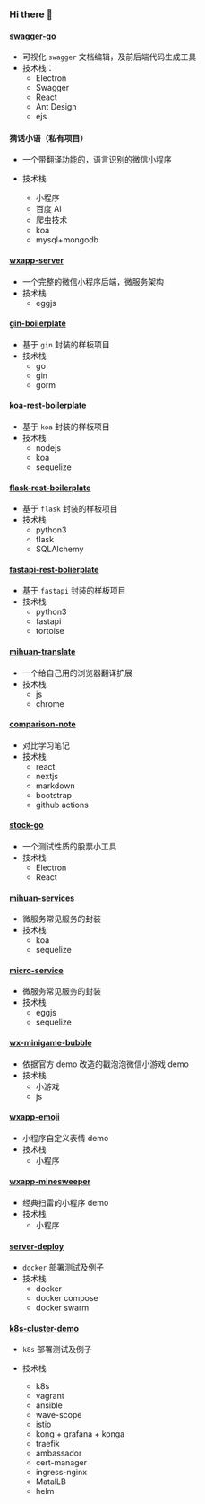 ### Hi there 👋

#### [swagger-go](https://github.com/fishjar/swagger-go)

- 可视化 `swagger` 文档编辑，及前后端代码生成工具
- 技术栈：
  - Electron
  - Swagger
  - React
  - Ant Design
  - ejs

#### 猜话小语（私有项目）

- 一个带翻译功能的，语言识别的微信小程序
- 技术栈

  - 小程序
  - 百度 AI
  - 爬虫技术
  - koa
  - mysql+mongodb

#### [wxapp-server](https://github.com/fishjar/wxapp-server)

- 一个完整的微信小程序后端，微服务架构
- 技术栈
  - eggjs

#### [gin-boilerplate](https://github.com/fishjar/gin-boilerplate)

- 基于 `gin` 封装的样板项目
- 技术栈
  - go
  - gin
  - gorm

#### [koa-rest-boilerplate](https://github.com/fishjar/koa-rest-boilerplate)

- 基于 `koa` 封装的样板项目
- 技术栈
  - nodejs
  - koa
  - sequelize

#### [flask-rest-boilerplate](https://github.com/fishjar/flask-rest-boilerplate)

- 基于 `flask` 封装的样板项目
- 技术栈
  - python3
  - flask
  - SQLAlchemy

#### [fastapi-rest-bolierplate](https://github.com/fishjar/fastapi-rest-bolierplate)

- 基于 `fastapi` 封装的样板项目
- 技术栈
  - python3
  - fastapi
  - tortoise

#### [mihuan-translate](https://github.com/fishjar/mihuan-translate)

- 一个给自己用的浏览器翻译扩展
- 技术栈
  - js
  - chrome

#### [comparison-note](https://github.com/fishjar/comparison-note)

- 对比学习笔记
- 技术栈
  - react
  - nextjs
  - markdown
  - bootstrap
  - github actions

#### [stock-go](https://github.com/fishjar/stock-go)

- 一个测试性质的股票小工具
- 技术栈
  - Electron
  - React

#### [mihuan-services](https://github.com/fishjar/mihuan-services)

- 微服务常见服务的封装
- 技术栈
  - koa
  - sequelize

#### [micro-service](https://github.com/fishjar/micro-service)

- 微服务常见服务的封装
- 技术栈
  - eggjs
  - sequelize

#### [wx-minigame-bubble](https://github.com/fishjar/wx-minigame-bubble)

- 依据官方 demo 改造的戳泡泡微信小游戏 demo
- 技术栈
  - 小游戏
  - js

#### [wxapp-emoji](https://github.com/fishjar/wxapp-emoji)

- 小程序自定义表情 demo
- 技术栈
  - 小程序

#### [wxapp-minesweeper](https://github.com/fishjar/wxapp-minesweeper)

- 经典扫雷的小程序 demo
- 技术栈
  - 小程序

#### [server-deploy](https://github.com/fishjar/server-deploy)

- `docker` 部署测试及例子
- 技术栈
  - docker
  - docker compose
  - docker swarm

#### [k8s-cluster-demo](https://github.com/fishjar/k8s-cluster-demo)

- `k8s` 部署测试及例子
- 技术栈

  - k8s
  - vagrant
  - ansible
  - wave-scope
  - istio
  - kong + grafana + konga
  - traefik
  - ambassador
  - cert-manager
  - ingress-nginx
  - MatalLB
  - helm

  <!--
  **fishjar/fishjar** is a ✨ _special_ ✨ repository because its `README.md` (this file) appears on your GitHub profile.

Here are some ideas to get you started:

- 🔭 I’m currently working on ...
- 🌱 I’m currently learning ...
- 👯 I’m looking to collaborate on ...
- 🤔 I’m looking for help with ...
- 💬 Ask me about ...
- 📫 How to reach me: ...
- 😄 Pronouns: ...
- ⚡ Fun fact: ...
  -->
